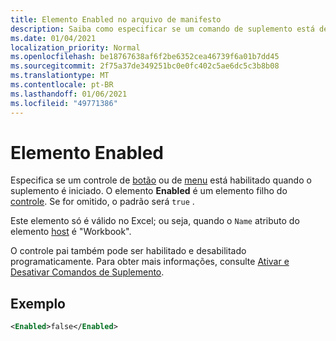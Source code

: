 ```yaml
---
title: Elemento Enabled no arquivo de manifesto
description: Saiba como especificar se um comando de suplemento está desabilitado quando o suplemento é iniciado.
ms.date: 01/04/2021
localization_priority: Normal
ms.openlocfilehash: be18767638af6f2be6352cea46739f6a01b7dd45
ms.sourcegitcommit: 2f75a37de349251bc0e0fc402c5ae6dc5c3b8b08
ms.translationtype: MT
ms.contentlocale: pt-BR
ms.lasthandoff: 01/06/2021
ms.locfileid: "49771386"
---
```

# <a name="enabled-element"></a>Elemento Enabled

Especifica se um controle de [botão](control.md#button-control) ou de [menu](control.md#menu-dropdown-button-controls) está habilitado quando o suplemento é iniciado. O elemento **Enabled** é um elemento filho do [controle](control.md). Se for omitido, o padrão será `true` .

Este elemento só é válido no Excel; ou seja, quando o `Name` atributo do elemento [host](host.md) é "Workbook".

O controle pai também pode ser habilitado e desabilitado programaticamente. Para obter mais informações, consulte [Ativar e Desativar Comandos de Suplemento](../../design/disable-add-in-commands.md).

## <a name="example"></a>Exemplo

```xml
<Enabled>false</Enabled>
```
